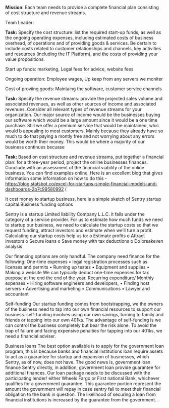 **Mission:** Each team needs to provide a complete financial plan consisting of cost structure and revenue streams.

Team Leader: 

**Task:** Specify the cost structure: list the required start-up funds, as well as the ongoing operating expenses, including estimated costs of business overhead, of operations and of providing goods & services. Be certain to include costs related to customer relationships and channels, key activities and resources (including the IT Platform), and the costs of providing your value propositions.

Start up funds: 
marketing,
Legal fees for advice,
website fees

Ongoing operation: 
Employee wages,
Up keep from any servers we moniter

Cost of proviing goods:
Maintaing the software,
customer service channels

**Task:** Specify the revenue streams: provide the projected sales volume and associated revenues, as well as other sources of income and associated revenues. Consider all relevant types of revenue streams for your organization.
Our major source of income would be the businesses buying our software which would be a large amount since it would be a one time purchase. Still we offer a premium service that would be maintained, whic would b appealing to most customers. Mainly because they already have so much to do that paying a montly free and not worrying about any errors would be worth their money. This would be where a majority of our business continues becuase 

**Task:** Based on cost structure and revenue streams, put together a financial plan: for a three-year period, project the online businesses finances. Conclude with an assessment of the financial viability of the online business. You can find examples online. Here is an excellent blog that gives information some information on how to do this - https://blog.statsbot.co/excel-for-startups-simple-financial-models-and-dashboards-2b7c99580992 (

It cost money to startup business, here is a simple sketch of Sentry startup capital.Business funding options

Sentry is a startup Limited liability Company L.L.C. it falls under the category of a service provider. For us to estimate how much funds we need to startup our business, we need to calculate the startup costs so that we request funding, attract investors and estimate when we’ll turn a profit. Calculating our startup costs help us to:
o	Estimate profits
o	Attract investors
o	Secure loans
o	Save money with tax deductions
o	Do breakeven analysis

Our financing options are only handful. The company need finance for the following:
One-time expenses
•	legal registration processes such as licenses and permits
•	Running up testes
•	Equipment and supplies
•	Making a website
We can typically deduct one-time expenses for tax purpose at the end the end of the year.
Recurring expenditure/ Monthly expenses
•	Hiring software engineers and developers,
•	Finding host servers
•	Advertising and marketing
•	Communications
•	Lawyer and accountant

Self-funding
Our startup funding comes from bootstrapping, we the owners of the business need to tap into our own financial resources to support our business. self-funding involves using our own savings, turning to family and friends or tapping into our own 401ks. The advantage of self-funding is we can control the business completely but bear the risk alone. To avoid the trap of failure and facing expensive penalties for tapping into our 401ks, we need a financial adviser.

Business loans
The best option available is to apply for the government loan program, this is because banks and financial institutions loan require assets to act as a guarantee for startup and expansion of businesses, which Sentry, as of now, does not have. The good news is, government loan finance Sentry directly, in addition, government loan provide guarantee for additional finances.
Our loan package needs to be discussed with the participating lender/ either Wheels Fargo or First national Bank, whichever qualifies for a government guarantee. This guarantee portion represent the amount the government will repay in case sentry fail to meet their financial obligation to the bank in question. The likelihood of securing a loan from financial institutions is increased by the guarantee from the government.
.

